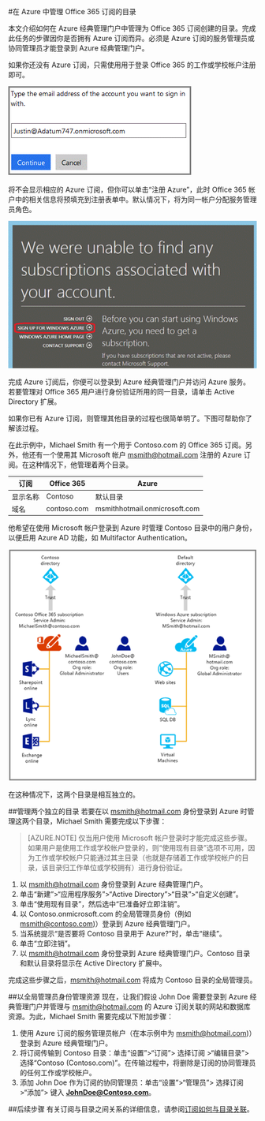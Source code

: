 <properties
   pageTitle="在 Azure 中管理 Office 365 订阅的目录"
   description="使用 Azure Active Directory 和 Azure 经典管理门户来管理 Office 365 订阅帐户目录"
   services="active-directory"
   documentationCenter=""
   authors="curtand"
   manager="stevenpo"
   editor=""/>

<tags
   ms.service="active-directory"
   ms.date="05/16/2016"
   wacn.date="06/23/2016"/>

#在 Azure 中管理 Office 365 订阅的目录

本文介绍如何在 Azure 经典管理门户中管理为 Office 365 订阅创建的目录。完成此任务的步骤因你是否拥有 Azure 订阅而异。必须是 Azure 订阅的服务管理员或协同管理员才能登录到 Azure 经典管理门户。

如果你还没有 Azure 订阅，只需使用用于登录 Office 365 的工作或学校帐户注册即可。

![](./media/active-directory-manage-o365-subscription/AAD_O365_01.png)

将不会显示相应的 Azure 订阅，但你可以单击“注册 Azure”，此时 Office 365 帐户中的相关信息将预填充到注册表单中。默认情况下，将为同一帐户分配服务管理员角色。

![](./media/active-directory-manage-o365-subscription/AAD_O365_02.png)

完成 Azure 订阅后，你便可以登录到 Azure 经典管理门户并访问 Azure 服务。若要管理对 Office 365 用户进行身份验证所用的同一目录，请单击 Active Directory 扩展。

如果你已有 Azure 订阅，则管理其他目录的过程也很简单明了。下图可帮助你了解该过程。

在此示例中，Michael Smith 有一个用于 Contoso.com 的 Office 365 订阅。另外，他还有一个使用其 Microsoft 帐户 msmith@hotmail.com 注册的 Azure 订阅。在这种情况下，他管理着两个目录。

| 订阅 | Office 365 | Azure |
|  -------------- | ------------- | ------------------------------- |
| 显示名称 | Contoso | 默认目录 |
| 域名 | contoso.com | msmithhotmail.onmicrosoft.com |

他希望在使用 Microsoft 帐户登录到 Azure 时管理 Contoso 目录中的用户身份，以便启用 Azure AD 功能，如 Multifactor Authentication。

![](./media/active-directory-manage-o365-subscription/AAD_O365_03.png)

在这种情况下，这两个目录是相互独立的。

##管理两个独立的目录
若要在以 msmith@hotmail.com 身份登录到 Azure 时管理这两个目录，Michael Smith 需要完成以下步骤：

> [AZURE.NOTE]
仅当用户使用 Microsoft 帐户登录时才能完成这些步骤。如果用户是使用工作或学校帐户登录的，则“使用现有目录”选项不可用，因为工作或学校帐户只能通过其主目录（也就是存储着工作或学校帐户的目录，该目录归工作单位或学校拥有）进行身份验证。

1.	以 msmith@hotmail.com 身份登录到 Azure 经典管理门户。
2.	单击“新建”>“应用程序服务”>“Active Directory”>“目录”>“自定义创建”。
3.	单击“使用现有目录”，然后选中“已准备好立即注销”。
4.	以 Contoso.onmicrosoft.com 的全局管理员身份（例如 msmith@contoso.com)）登录到 Azure 经典管理门户。
5.	当系统提示“是否要将 Contoso 目录用于 Azure?”时，单击“继续”。
6.	单击“立即注销”。
7.	以 msmith@hotmail.com 身份登录到 Azure 经典管理门户。Contoso 目录和默认目录将显示在 Active Directory 扩展中。

完成这些步骤之后，msmith@hotmail.com 将成为 Contoso 目录的全局管理员。

##以全局管理员身份管理资源
现在，让我们假设 John Doe 需要登录到 Azure 经典管理门户并管理与 msmith@hotmail.com 的 Azure 订阅关联的网站和数据库资源。为此，Michael Smith 需要完成以下附加步骤：

1.	使用 Azure 订阅的服务管理员帐户（在本示例中为 msmith@hotmail.com)）登录到 Azure 经典管理门户。
2.	将订阅传输到 Contoso 目录：单击“设置”>“订阅”> 选择订阅 >“编辑目录”> 选择“Contoso (Contoso.com)”。在传输过程中，将删除是订阅的协同管理员的任何工作或学校帐户。
3.	添加 John Doe 作为订阅的协同管理员：单击“设置”>“管理员”> 选择订阅 >“添加”> 键入 **JohnDoe@Contoso.com**。

##后续步骤
有关订阅与目录之间关系的详细信息，请参阅[订阅如何与目录关联](/documentation/articles/active-directory-how-subscriptions-associated-directory/)。

<!---HONumber=Mooncake_0613_2016-->